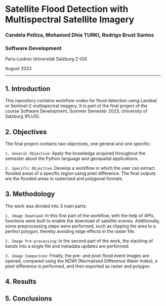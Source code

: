 # Satellite Flood Detection with Multispectral Satellite Imagery
### Candela Pelliza, Mohamed Dhia TURKI, Rodrigo Brust Santos

### Software Development

Paris-Lodron Universität Salzburg
Z-GIS

August 2023
_______

## 1. Introduction

This repository contains workflow codes for flood detection using Landsat or Sentinel-2 multispectral imagery. It is part of the final project of the course Software Development, Summer Semester 2023, University of Salzburg (PLUS).


## 2. Objectives
The final project contains two objectives, one general and one specific:

`1. General Objective`: Apply the knowledge acquired throughout the semester about the Python language and geospatial applications.

`2. Specific Objective`: Develop a workflow in which the user can extract flooded areas of a specific region using pixel difference. The final outputs are the flooded areas in rasterized and polygonal formats.

## 3. Methodology
The work was divided into 3 main parts:

`1. Image Download`: In this first part of the workflow, with the help of APIs, functions were built to enable the download of satellite scenes. Additionally, some preprocessing steps were performed, such as clipping the area to a perfect polygon, thereby avoiding edge effects in the raster file.

`2. Image Pre-processing`: In the second part of the work, the stacking of bands into a single file and metadata updates are performed.

`3. Image Comparison`: Finally, the pre- and post-flood event images are opened, compared using the NDWI (Normalized Difference Water Index), a pixel difference is performed, and then exported as raster and polygon.

## 4. Results



## 5. Conclusions